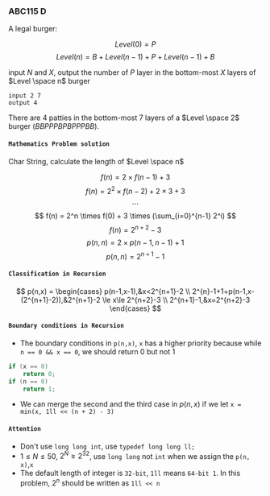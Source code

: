 ### **ABC115 D**
A legal burger: 

$$Level(0) = P$$
$$Level(n) = B+Level(n-1)+P+Level(n-1) +B$$

input $N$ and $X$, output the number of $P$ layer in the bottom-most $X$ layers of $Level \space n$ burger 

    input 2 7
    output 4

There are $4$ patties in the bottom-most $7$ layers of a $Level \space 2$ burger ($BBPPPBPBPPPBB$).

#### `Mathematics Problem solution`

Char String, calculate the length of $Level \space n$

$$ f(n) = 2 \times f(n-1) + 3 $$
$$ f(n) = 2^2 \times f(n-2) + 2 \times 3 + 3 $$
$$ \cdots $$
$$ f(n) = 2^n \times f(0) + 3 \times (\sum_{i=0}^{n-1} 2^i) $$
$$ f(n) = 2^{n+2} - 3$$
$$ p(n,n) = 2 \times p(n-1,n-1) + 1$$
$$ p(n,n) = 2^{n+1}-1 $$

#### `Classification in Recursion`

$$ p(n,x) = 
\begin{cases} 
p(n-1,x-1),&x<2^{n+1}-2 \\ 
2^{n}-1+1+p(n-1,x-(2^{n+1}-2)),&2^{n+1}-2 \le x\le 2^{n+2}-3  \\
2^{n+1}-1,&x=2^{n+2}-3
\end{cases} 
$$

#### `Boundary conditions in Recursion`
- The boundary conditions in `p(n,x)`, `x` has a higher priority because while `n == 0 && x == 0`, we should return 0 but not 1 
```c
if (x == 0)
    return 0;
if (n == 0)
    return 1;
```
- We can merge the second and the third case in $p(n,x)$ if we let `x = min(x, 1ll << (n + 2) - 3)`


#### `Attention`

- Don't use `long long int`, use `typedef long long ll;`
- $1\le N\le 50$, $2^{N} \ge 2^{32}$, use `long long` not `int` when we assign the `p(n, x)`,`x`
- The default length of integer is `32-bit`, `1ll` means `64-bit 1`. In this problem, $2^{n}$ should be written as `1ll << n`
